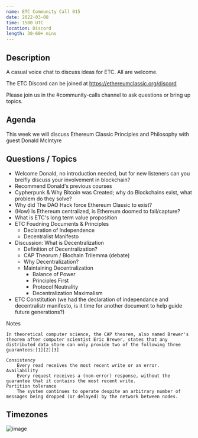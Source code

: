 ```yaml
---
name: ETC Community Call 015
date: 2022-03-08
time: 1500 UTC
location: Discord
length: 30-60+ mins
---
```


## Description

A casual voice chat to discuss ideas for ETC. All are welcome.

The ETC Discord can be joined at https://ethereumclassic.org/discord

Please join us in the #community-calls channel to ask questions or bring up topics.

## Agenda

This week we will discuss Ethereum Classic Principles and Philosophy with guest Donald McIntyre

## Questions / Topics

- Welcome Donald, no introduction needed, but for new listeners can you breifly discuss your involvement in blockchain?
- Recommend Donald's previous courses
- Cypherpunk & Why Bitcoin was Created; why do Blockchains exist, what problem do they solve?
- Why did The DAO Hack force Ethereum Classic to exist?
- (How) Is Ethereum centralized, is Ethereum doomed to fail/capture?
- What is ETC's long term value proposition
- ETC Foudning Documents & Principles
  - Declaration of Independence
  - Decentralist Manifesto
- Discussion: What is Decentralization
  - Definition of Decentralization?   
  - CAP Theorum / Blochain Trilemma (debate)
  - Why Decentralization?
  - Maintaining Decentralization
    - Balance of Power
    - Principles First
    - Protocol Neutrality
    - Decentralization Maximalism
- ETC Constitution (we had the declaration of independance and decentralistr manifesto, is it time for another document to help guide future generations?)

Notes 

```
In theoretical computer science, the CAP theorem, also named Brewer's theorem after computer scientist Eric Brewer, states that any distributed data store can only provide two of the following three guarantees:[1][2][3]

Consistency
    Every read receives the most recent write or an error.
Availability
    Every request receives a (non-error) response, without the guarantee that it contains the most recent write.
Partition tolerance
    The system continues to operate despite an arbitrary number of messages being dropped (or delayed) by the network between nodes.
```

## Timezones

![image](https://user-images.githubusercontent.com/1696942/156685476-8f9e9c40-981d-4e69-9c58-4fa8ab64c5db.png)
